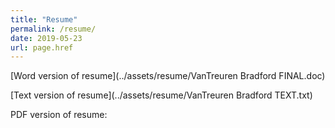 ```yaml
---
title: "Resume"
permalink: /resume/
date: 2019-05-23
url: page.href
---
```


[Word version of resume](../assets/resume/VanTreuren Bradford FINAL.doc)

[Text version of resume](../assets/resume/VanTreuren Bradford TEXT.txt)

PDF version of resume:

